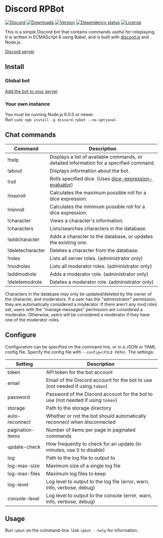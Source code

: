 # Discord RPBot
[![Discord](https://discordapp.com/api/servers/204792270568816640/widget.png)](https://discord.gg/SZMhh2B)
[![Downloads](https://img.shields.io/npm/dt/discord-rpbot.svg)](https://www.npmjs.com/package/discord-rpbot)
[![Version](https://img.shields.io/npm/v/discord-rpbot.svg)](https://www.npmjs.com/package/discord-rpbot)
[![Dependency status](https://david-dm.org/Gawdl3y/discord-rpbot.svg)](https://david-dm.org/Gawdl3y/discord-rpbot)
[![License](https://img.shields.io/npm/l/discord-rpbot.svg)](LICENSE)

This is a simple Discord bot that contains commands useful for roleplaying.
It is written in ECMAScript 6 using Babel, and is built with [discord.js](https://github.com/hydrabolt/discord.js) and Node.js.

[Discord server](https://discord.gg/SZMhh2B)

## Install
### Global bot
[Add the bot to your server](https://discordapp.com/oauth2/authorize?client_id=204353188172660747&scope=bot&permissions=0)

### Your own instance
You must be running Node.js 6.0.0 or newer.  
Run `sudo npm install -g discord-rpbot --no-optional`.

## Chat commands
| Command           | Description                                                                                                   |
|-------------------|---------------------------------------------------------------------------------------------------------------|
| !help             | Displays a list of available commands, or detailed information for a specified command.                       |
| !about            | Displays information about the bot.                                                                           |
| !roll             | Rolls specified dice. (Uses [dice-expression-evaluator](https://github.com/dbkang/dice-expression-evaluator)) |
| !maxroll          | Calculates the maximum possible roll for a dice expression.                                                   |
| !minroll          | Calculates the minimum possible roll for a dice expression.                                                   |
| !character        | Views a character's information.                                                                              |
| !characters       | Lists/searches characters in the database.                                                                    |
| !addcharacter     | Adds a character to the database, or updates the existing one.                                                |
| !deletecharacter  | Deletes a character from the database.                                                                        |
| !roles            | Lists all server roles. (administrator only)                                                                  |
| !modroles         | Lists all moderator roles. (administrator only)                                                               |
| !addmodrole       | Adds a moderator role. (administrator only)                                                                   |
| !deletemodrole    | Deletes a moderator role. (administrator only)                                                                |

Characters in the database may only be updated/deleted by the owner of the character, and moderators.
If a user has the "administrator" permission, they are automatically considered a moderator.
If there aren't any mod roles set, users with the "manage messages" permission are considered a moderator.
Otherwise, users will be considered a moderator if they have one of the moderator roles.

## Configure
Configuration can be specified on the command line, or in a JSON or YAML config file.
Specify the config file with `--config=(FILE PATH)`.
The settings:

| Setting          | Description                                                                      |        
|------------------|----------------------------------------------------------------------------------|
| token            | API token for the bot account                                                    |
| email            | Email of the Discord account for the bot to use (not needed if using `token`)    |
| password         | Password of the Discord account for the bot to use (not needed if using `token`) |
| storage          | Path to the storage directory                                                    |
| auto-reconnect   | Whether or not the bot should automatically reconnect when disconnected          |
| pagination-items | Number of items per page in paginated commands                                   |
| update-check     | How frequently to check for an update (in minutes, use 0 to disable)             |
| log              | Path to the log file to output to                                                |
| log-max-size     | Maximum size of a single log file                                                |
| log-max-files    | Maximum log files to keep                                                        |
| log-level        | Log level to output to the log file (error, warn, info, verbose, debug)          |
| console-level    | Log level to output to the console (error, warn, info, verbose, debug)           |

## Usage
Run `rpbot` on the command-line.
Use `rpbot --help` for information.
